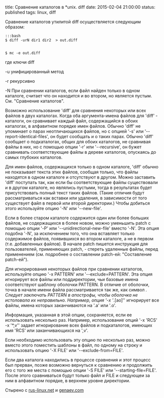 title: Сравнение каталогов в *unix. diff
date: 2015-02-04 21:00:00
status: published
tags: linux, diff

Сравнение каталогов утилитой diff осуществляется следующим образом:

	:::bash
	$ diff -urN dir1 dir2  > out.diff


	$ mc -e out.diff

где
ключи diff

-u унифицированный метод

-r рекурсивно 

-N При сравнении каталогов, если файл найден только в одном каталоге, считает что он находится и во втором, но является пустым. См. "Сравнение каталогов". 

 Возможно использование 'diff' для сравнения некоторых или всех файлов в двух каталогах. Когда оба аргумента-имена файлов для 'diff' ­ каталоги, он сравнивает каждый файл, содержащийся в обоих каталогах, в алфавитном порядке имен файлов. Обычно 'diff' не упоминает о парах неотличающихся файлов, но с опцией '-s' или '--report-identical-files', он будет сообщать и о таких парах. Обычно 'diff' сообщает о подкаталогах, общих для обоих каталогов, не сравнивая файлы в них, но с помощью опции '-r' или '--recursive', он бужет сравнивать соответствующие файлы в дереве каталогов, опускаясь до самых глубоких каталогов.

Для имен файлов, содержащихся только в одном каталоге, 'diff' обычно не показывает текста этих файлов, сообщая только, что файлы находятся в одном каталоге и отсутствуют в другом. Можно заставить 'diff' поступать так, как если бы соответствующие файлы существовали и в другом каталоге, но являлись пустыми, тогда в результатах будет присутствовать полный текст таких файлов. (Такие отличия будут рассматриваться как вставки или удаления, в зависимости от того существует файл в первой или второй директории.) Чтобы добиться этого используйте опцию '-N' или '--new-file'.

Если в более старом каталоге содержится один или более больших файлов, не содержащихся в более новом, можно уменьшить patch с помощью опции '-P' или '--unidirectional-new-file' вместо '-N'. Эта опция подобна '-N', за исключением того, что она вставляет только содержимое файлов, появившихся во втором каталоге, а не в первом (т.е. добавленных файлов). В начале patch пишется инструкция для пользователей, применяющих patch, - стереть удаленные файлы, перед применением (см. подробнее о составлении patch-ей: "Составление patch-ей").

Для игнорирования некоторых файлов при сравнении каталогов, используйте опцию '-x PATTERN' или '--exclude=PATTERN'. Эта опция игнорирует все файлы или поддиректории, чьи базовые имена соответствуют шаблону оболочки PATTERN. В отличие от оболочки, точка в начале имени файла рассматривается так же, как символ *. Следует заключать PATTERN в апострофы, чтобы оболочка не истоловала их неправильно. Например, опция '-x '*.[ao]'' игнорирует все файлы, имена которых заканчиваются на '.a' или '.o'.

Информация, указанная в этой опции, сохраняется, если ее использовать несколько раз. Например, использование опций '-x 'RCS' -x '*,v'' задает игнорирование всех файлов и подкаталогов, имеющих имя 'RCS' или заканчивающихся на ',v'.

Если необходимо использовать эту опцию по несколько раз, можно вместо этого поместить шаблоны в файл, по одному на строку и использовать опцию '-X FILE' или '--exclude-from=FILE'.

Если два каталога находились в процессе сравнения и этот процесс был прерван, позже возможно вернуться к сравнению и продолжить его с того же места с помощью опции '-S FILE' или '--starting-file=FILE'. После этого сравниваться будут только файл и FILE и следующеи за ним в алфавитном порядке, в верхнем уровне директории.

Стырено с [rus-linux.net](http://rus-linux.net) и [genaev.com](http://genaev.com)
